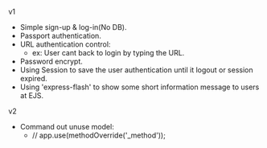 v1
* Simple sign-up & log-in(No DB).
* Passport authentication.
* URL authentication control:
  * ex: User cant back to login by typing the URL.
* Password encrypt.
* Using Session to save the user authentication until it logout or session expired.
* Using 'express-flash' to show some short information message to users at EJS.

v2
* Command out unuse model:
  * // app.use(methodOverride('_method'));

